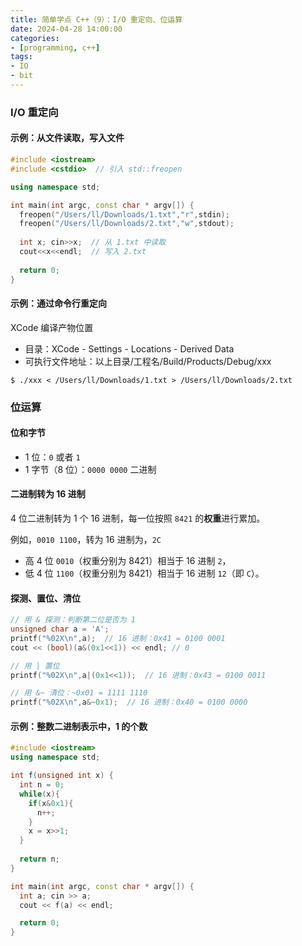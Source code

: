 ```yaml
---
title: 简单学点 C++（9）：I/O 重定向、位运算
date: 2024-04-28 14:00:00
categories:
- [programming, c++]
tags:
- IO
- bit
---
```


### I/O 重定向

#### 示例：从文件读取，写入文件

```cpp
#include <iostream>
#include <cstdio>  // 引入 std::freopen

using namespace std;

int main(int argc, const char * argv[]) {
  freopen("/Users/ll/Downloads/1.txt","r",stdin);
  freopen("/Users/ll/Downloads/2.txt","w",stdout);
  
  int x; cin>>x;  // 从 1.txt 中读取
  cout<<x<<endl;  // 写入 2.txt
  
  return 0;
}
```

#### 示例：通过命令行重定向

XCode 编译产物位置
- 目录：XCode - Settings - Locations - Derived Data
- 可执行文件地址：以上目录/工程名/Build/Products/Debug/xxx

```shell
$ ./xxx < /Users/ll/Downloads/1.txt > /Users/ll/Downloads/2.txt
```

### 位运算

#### 位和字节

- 1 位：`0` 或者 `1`
- 1 字节（8 位）：`0000 0000` 二进制

#### 二进制转为 16 进制

4 位二进制转为 1 个 16 进制，每一位按照 `8421` 的**权重**进行累加。

例如，`0010 1100`，转为 16 进制为，`2C`
- 高 4 位 `0010`（权重分别为 8421）相当于 16 进制 `2`，
- 低 4 位 `1100`（权重分别为 8421）相当于 16 进制 `12`（即 `C`）。

#### 探测、置位、清位

```cpp
// 用 & 探测：判断第二位是否为 1
unsigned char a = 'A';
printf("%02X\n",a);  // 16 进制：0x41 = 0100 0001
cout << (bool)(a&(0x1<<1)) << endl; // 0

// 用 | 置位
printf("%02X\n",a|(0x1<<1));  // 16 进制：0x43 = 0100 0011

// 用 &~ 清位：~0x01 = 1111 1110
printf("%02X\n",a&~0x1);  // 16 进制：0x40 = 0100 0000
```

#### 示例：整数二进制表示中，1 的个数

```cpp
#include <iostream>
using namespace std;

int f(unsigned int x) {
  int n = 0;
  while(x){
    if(x&0x1){
      n++;
    }
    x = x>>1;
  }
  
  return n;
}

int main(int argc, const char * argv[]) {  
  int a; cin >> a;
  cout << f(a) << endl;

  return 0;
}
```
